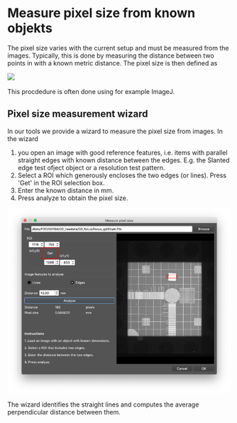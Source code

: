 # Measure pixel size from known objekts
The pixel size varies with the current setup and must be measured from the images. Typically, this is done by measuring the distance between two points in with a known metric distance. 
The pixel size is then defined as 

<img src="http://latex.codecogs.com/svg.latex?\mathrm{Pixel size}=\frac{\mbox{Metric distance}}{\mbox{Number of pixels}}" border="0"/>

This procdedure is often done using for example ImageJ.

## Pixel size measurement wizard
In our tools we provide a wizard to measure the pixel size from images. In the wizard 
1. you open an image with good reference features, i.e. items with parallel straight edges with known distance between the edges. E.g. the Slanted edge test ofject object or a resolution test pattern.
2. Select a ROI which generously encloses the two edges (or lines). Press 'Get' in the ROI selection box.
3. Enter the known distance in mm.
4. Press analyze to obtain the pixel size.

<img src="figures/pixelSizeDlg.png" width="800px">

The wizard identifies the straight lines and computes the average perpendicular distance between them. 
